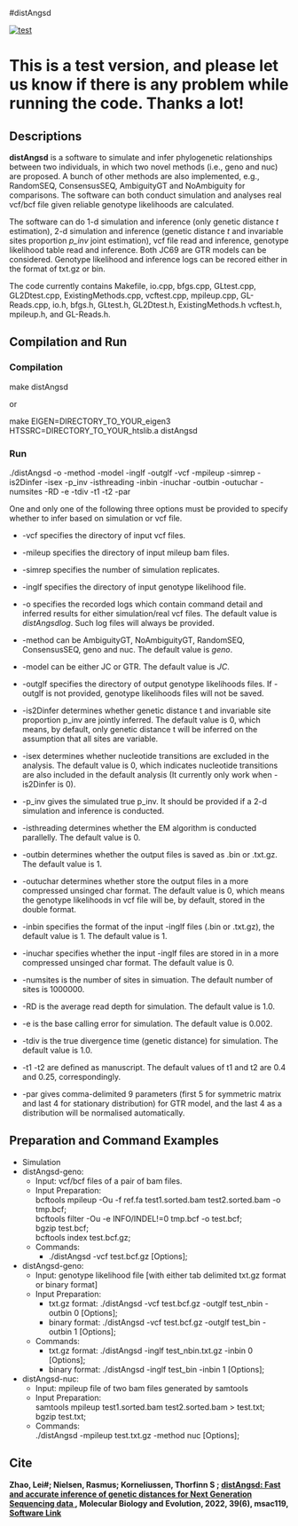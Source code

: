#distAngsd

[![test](https://github.com/lz398/distAngsd/actions/workflows/make.yml/badge.svg)](https://github.com/lz398/distAngsd/actions/workflows/make.yml)

# This is a test version, and please let us know if there is any problem while running the code. Thanks a lot!
## Descriptions
<strong>distAngsd</strong> is a software to simulate and infer phylogenetic relationships between two individuals, in which two novel methods (i.e., geno and nuc) are proposed. A bunch of other methods are also implemented, e.g., RandomSEQ, ConsensusSEQ, AmbiguityGT and NoAmbiguity for comparisons. The software can both conduct simulation and analyses real vcf/bcf file given reliable genotype likelihoods are calculated.

The software can do 1-d simulation and inference (only genetic distance <em>t</em> estimation), 2-d simulation and inference (genetic distance <em>t</em> and invariable sites proportion <em>p_inv</em> joint estimation), vcf file read and inference, genotype likelihood table read and inference. Both JC69 are GTR models can be considered. Genotype likelihood and inference logs can be recored either in the format of txt.gz or bin.

The code currently contains Makefile, io.cpp, bfgs.cpp, GLtest.cpp, GL2Dtest.cpp, ExistingMethods.cpp, vcftest.cpp, mpileup.cpp, GL-Reads.cpp, io.h, bfgs.h, GLtest.h, GL2Dtest.h, ExistingMethods.h vcftest.h, mpileup.h, and GL-Reads.h.

## Compilation and Run
### Compilation
make distAngsd

or

make EIGEN=DIRECTORY_TO_YOUR_eigen3 HTSSRC=DIRECTORY_TO_YOUR_htslib.a distAngsd
### Run
./distAngsd -o -method -model -inglf -outglf -vcf -mpileup -simrep -is2Dinfer -isex -p_inv -isthreading -inbin -inuchar -outbin -outuchar -numsites -RD -e -tdiv -t1 -t2 -par

One and only one of the following three options must be provided to specify whether to infer based on simulation or vcf file.
* -vcf specifies the directory of input vcf files.

* -mileup specifies the directory of input mileup bam files.

* -simrep specifies the number of simulation replicates.

* -inglf specifies the directory of input genotype likelihood file. 

* -o specifies the recorded logs which contain command detail and inferred results for either simulation/real vcf files. The default value is <em>distAngsdlog</em>. Such log files will always be provided.

* -method can be AmbiguityGT, NoAmbiguityGT, RandomSEQ, ConsensusSEQ, geno and nuc. The default value is <em>geno</em>.

* -model can be either JC or GTR. The default value is <em>JC</em>.

* -outglf specifies the directory of output genotype likelihoods files. If -outglf is not provided, genotype likelihoods files will not be saved. 

* -is2Dinfer determines whether genetic distance t and invariable site proportion p_inv are jointly inferred. The default value is 0, which means, by default, only genetic distance t will be inferred on the assumption that all sites are variable.
* -isex determines whether nucleotide transitions are excluded in the analysis. The default value is 0, which indicates nucleotide transitions are also included in the default analysis (It currently only work when -is2Dinfer is 0). 
* -p_inv gives the simulated true p_inv. It should be provided if a 2-d simulation and inference is conducted.

* -isthreading determines whether the EM algorithm is conducted parallelly. The default value is 0.

* -outbin determines whether the output files is saved as .bin or .txt.gz. The default value is 1.

* -outuchar determines whether store the output files in a more compressed unsinged char format. The default value is 0, which means the genotype likelihoods in vcf file will be, by default, stored in the double format.

* -inbin specifies the format of the input -inglf files (.bin or .txt.gz), the default value is 1. The default value is 1.

* -inuchar specifies whether the input -inglf files are stored in in a more compressed unsinged char format. The default value is 0.

* -numsites is the number of sites in simuation. The default number of sites is 1000000.

* -RD is the average read depth for simulation. The default value is 1.0.

* -e is the base calling error for simulation. The default value is 0.002.

* -tdiv is the true divergence time (genetic distance) for simulation. The default value is 1.0.

* -t1 -t2 are defined as manuscript. The default values of t1 and t2 are 0.4 and 0.25, correspondingly.

* -par gives comma-delimited 9 parameters (first 5 for symmetric matrix and last 4 for stationary distribution) for GTR model, and the last 4 as a distribution will be normalised automatically.

## Preparation and Command Examples
* Simulation
* distAngsd-geno: 
  * Input: vcf/bcf files of a pair of bam files.
  * Input Preparation:\
    bcftools mpileup -Ou -f ref.fa test1.sorted.bam test2.sorted.bam -o tmp.bcf;\
    bcftools filter -Ou -e INFO/INDEL!=0 tmp.bcf -o test.bcf;\
    bgzip test.bcf;\
    bcftools index test.bcf.gz;
  * Commands:
    * ./distAngsd -vcf test.bcf.gz [Options];
* distAngsd-geno: 
  * Input: genotype likelihood file [with either tab delimited txt.gz format or binary format]
  * Input Preparation:
    * txt.gz format: ./distAngsd -vcf test.bcf.gz -outglf test_nbin -outbin 0 [Options];
    * binary format: ./distAngsd -vcf test.bcf.gz -outglf test_bin -outbin 1 [Options];
  * Commands:
    * txt.gz format: ./distAngsd -inglf test_nbin.txt.gz -inbin 0 [Options];
    * binary format: ./distAngsd -inglf test_bin -inbin 1 [Options];
* distAngsd-nuc: 
  * Input: mpileup file of two bam files generated by samtools
  * Input Preparation:\
    samtools mpileup test1.sorted.bam test2.sorted.bam > test.txt;\
    bgzip test.txt;
  * Commands:\
    ./distAngsd -mpileup test.txt.gz -method nuc [Options];
    
## Cite
<b>Zhao, Lei#<b>; Nielsen, Rasmus; Korneliussen, Thorfinn S ; <a href="https://doi.org/10.1093/molbev/msac119"> distAngsd: Fast and accurate inference of genetic distances for Next Generation Sequencing data </a>, Molecular Biology and Evolution, 2022, 39(6), msac119, <a href="https://github.com/lz398/distAngsd"> Software Link </a>
